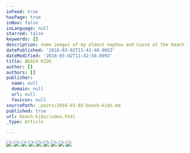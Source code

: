```yaml
---
inFeed: true
hasPage: true
inNav: false
inLanguage: null
starred: false
keywords: []
description: some images of my oldest nephew and niece at the beach
datePublished: '2016-03-02T11:43:40.005Z'
dateModified: '2016-03-02T11:42:50.099Z'
title: BEACH KIDS
author: []
authors: []
publisher:
  name: null
  domain: null
  url: null
  favicon: null
sourcePath: _posts/2016-03-02-beach-kids.md
published: true
url: beach-kids/index.html
_type: Article

---
```

![](https://the-grid-user-content.s3-us-west-2.amazonaws.com/2bdb2764-1d45-48a6-80ce-443b717de0aa.jpg)
![](https://the-grid-user-content.s3-us-west-2.amazonaws.com/0153b774-4244-426e-9693-88a372bf7a19.jpg)
![](https://the-grid-user-content.s3-us-west-2.amazonaws.com/c54706ac-10b6-4185-955a-4f9422a7697e.jpg)
![](https://the-grid-user-content.s3-us-west-2.amazonaws.com/0729ad49-793f-494c-ab22-efaf5ac17f05.jpg)
![](https://the-grid-user-content.s3-us-west-2.amazonaws.com/1453b2ad-bebc-41a1-9ffd-a0feda05a7ff.jpg)
![](https://the-grid-user-content.s3-us-west-2.amazonaws.com/0bce5030-dc90-4ce6-b2cd-1e9c797569fe.jpg)
![](https://the-grid-user-content.s3-us-west-2.amazonaws.com/38361cbb-d5b8-412a-af86-80104b661daa.jpg)
![](https://the-grid-user-content.s3-us-west-2.amazonaws.com/f00ebf2d-aaf6-489f-8d03-72ca130e23e6.jpg)
![](https://the-grid-user-content.s3-us-west-2.amazonaws.com/38fadc2a-ef5a-446e-9f46-491defdfedfd.jpg)